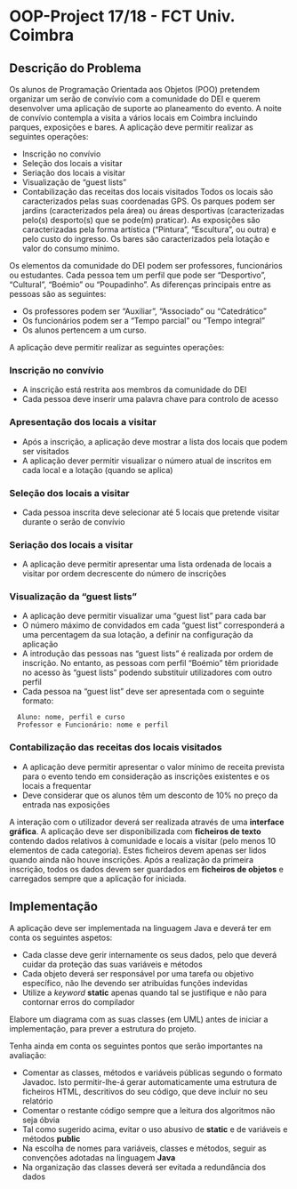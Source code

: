 # OOP-Project 17/18 - FCT Univ. Coimbra
## Descrição do Problema
Os alunos de Programação Orientada aos Objetos (POO) pretendem organizar
um serão de convívio com a comunidade do DEI e querem desenvolver uma
aplicação de suporte ao planeamento do evento. A noite de convívio contempla
a visita a vários locais em Coimbra incluindo parques, exposições e bares. A
aplicação deve permitir realizar as seguintes operações:
* Inscrição no convívio
* Seleção dos locais a visitar
* Seriação dos locais a visitar
* Visualização de “guest lists”
* Contabilização das receitas dos locais visitados
Todos os locais são caracterizados pelas suas coordenadas GPS. Os parques
podem ser jardins (caracterizados pela área) ou áreas desportivas
(caracterizadas pelo(s) desporto(s) que se pode(m) praticar). As exposições
são caracterizadas pela forma artística (“Pintura”, “Escultura”, ou outra) e pelo
custo do ingresso. Os bares são caracterizados pela lotação e valor do
consumo mínimo.

Os elementos da comunidade do DEI podem ser professores, funcionários ou
estudantes. Cada pessoa tem um perfil que pode ser “Desportivo”, “Cultural”,
“Boémio” ou “Poupadinho”. As diferenças principais entre as pessoas são as
seguintes:
* Os professores podem ser “Auxiliar”, “Associado” ou “Catedrático”
* Os funcionários podem ser a “Tempo parcial” ou “Tempo integral”
* Os alunos pertencem a um curso.

A aplicação deve permitir realizar as seguintes operações:

### Inscrição no convívio
* A inscrição está restrita aos membros da comunidade do DEI
* Cada pessoa deve inserir uma palavra chave para controlo de
acesso

### Apresentação dos locais a visitar
* Após a inscrição, a aplicação deve mostrar a lista dos locais que
podem ser visitados
* A aplicação dever permitir visualizar o número atual de inscritos em
cada local e a lotação (quando se aplica)

### Seleção dos locais a visitar
* Cada pessoa inscrita deve selecionar até 5 locais que pretende
visitar durante o serão de convívio

### Seriação dos locais a visitar
* A aplicação deve permitir apresentar uma lista ordenada de locais a
visitar por ordem decrescente do número de inscrições

### Visualização da “guest lists”
* A aplicação deve permitir visualizar uma “guest list” para cada bar
* O número máximo de convidados em cada “guest list” corresponderá
a uma percentagem da sua lotação, a definir na configuração da
aplicação
* A introdução das pessoas nas “guest lists” é realizada por ordem de
inscrição. No entanto, as pessoas com perfil “Boémio” têm prioridade
no acesso às “guest lists” podendo substituir utilizadores com outro
perfil
* Cada pessoa na “guest list” deve ser apresentada com o seguinte
formato:
```
  Aluno: nome, perfil e curso
  Professor e Funcionário: nome e perfil
```

### Contabilização das receitas dos locais visitados
* A aplicação deve permitir apresentar o valor mínimo de receita
prevista para o evento tendo em consideração as inscrições
existentes e os locais a frequentar
* Deve considerar que os alunos têm um desconto de 10% no preço
da entrada nas exposições

A interação com o utilizador deverá ser realizada através de uma **interface
gráfica**. A aplicação deve ser disponibilizada com **ficheiros de texto** contendo
dados relativos à comunidade e locais a visitar (pelo menos 10 elementos de
cada categoria). Estes ficheiros devem apenas ser lidos quando ainda não
houve inscrições. Após a realização da primeira inscrição, todos os dados
devem ser guardados em **ficheiros de objetos** e carregados sempre que a
aplicação for iniciada.

## Implementação
A aplicação deve ser implementada na linguagem Java e deverá ter em conta
os seguintes aspetos:
* Cada classe deve gerir internamente os seus dados, pelo que deverá
cuidar da proteção das suas variáveis e métodos
* Cada objeto deverá ser responsável por uma tarefa ou objetivo
específico, não lhe devendo ser atribuídas funções indevidas
* Utilize a *keyword* **static** apenas quando tal se justifique e não para
contornar erros do compilador

Elabore um diagrama com as suas classes (em UML) antes de iniciar a
implementação, para prever a estrutura do projeto.

Tenha ainda em conta os seguintes pontos que serão importantes na avaliação:

* Comentar as classes, métodos e variáveis públicas segundo o formato
Javadoc. Isto permitir-lhe-á gerar automaticamente uma estrutura de
ficheiros HTML, descritivos do seu código, que deve incluir no seu
relatório
* Comentar o restante código sempre que a leitura dos algoritmos não
seja óbvia
* Tal como sugerido acima, evitar o uso abusivo de **static** e de variáveis e
métodos **public**
* Na escolha de nomes para variáveis, classes e métodos, seguir as
convenções adotadas na linguagem **Java**
* Na organização das classes deverá ser evitada a redundância dos
dados
